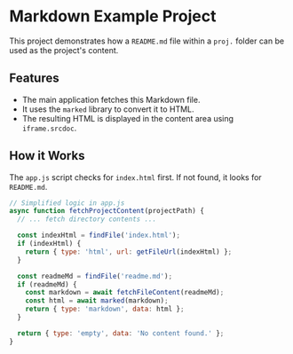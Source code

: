 # Markdown Example Project

This project demonstrates how a `README.md` file within a `proj.` folder can be used as the project's content.

## Features

*   The main application fetches this Markdown file.
*   It uses the `marked` library to convert it to HTML.
*   The resulting HTML is displayed in the content area using `iframe.srcdoc`.

## How it Works

The `app.js` script checks for `index.html` first. If not found, it looks for `README.md`.

```javascript
// Simplified logic in app.js
async function fetchProjectContent(projectPath) {
  // ... fetch directory contents ...

  const indexHtml = findFile('index.html');
  if (indexHtml) {
    return { type: 'html', url: getFileUrl(indexHtml) };
  }

  const readmeMd = findFile('readme.md');
  if (readmeMd) {
    const markdown = await fetchFileContent(readmeMd);
    const html = await marked(markdown);
    return { type: 'markdown', data: html };
  }

  return { type: 'empty', data: 'No content found.' };
}


